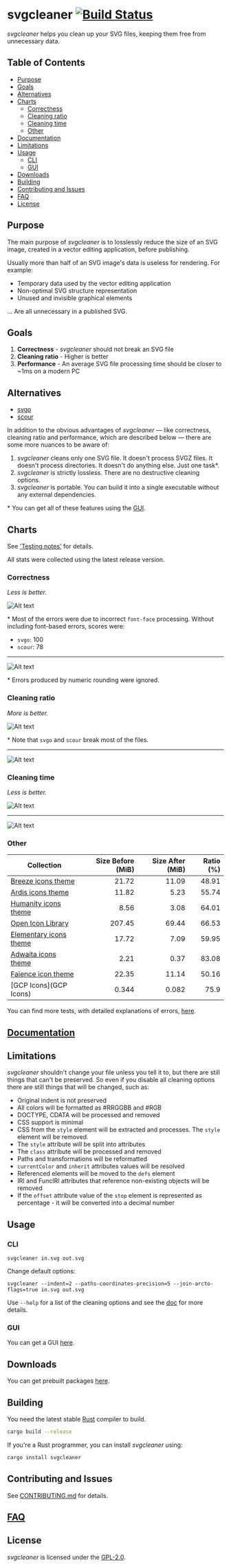 # svgcleaner [![Build Status](https://travis-ci.org/RazrFalcon/svgcleaner.svg?branch=master)](https://travis-ci.org/RazrFalcon/svgcleaner)

*svgcleaner* helps you clean up your SVG files, keeping them free from unnecessary data.

## Table of Contents

  * [Purpose](#purpose)
  * [Goals](#goals)
  * [Alternatives](#alternatives)
  * [Charts](#charts)
    * [Correctness](#correctness)
    * [Cleaning ratio](#cleaning-ratio)
    * [Cleaning time](#cleaning-time)
    * [Other](#other)
  * [Documentation](#documentation)
  * [Limitations](#limitations)
  * [Usage](#usage)
    * [CLI](#cli)
    * [GUI](#gui)
  * [Downloads](#downloads)
  * [Building](#building)
  * [Contributing and Issues](#contributing-and-issues)
  * [FAQ](#faq)
  * [License](#license)

## Purpose

The main purpose of *svgcleaner* is to losslessly reduce the size of an SVG image, created in a
vector editing application, before publishing.

Usually more than half of an SVG image's data is useless for rendering. For example:
- Temporary data used by the vector editing application
- Non-optimal SVG structure representation
- Unused and invisible graphical elements

... Are all unnecessary in a published SVG.

## Goals

1. **Correctness** - *svgcleaner* should not break an SVG file
1. **Cleaning ratio** - Higher is better
1. **Performance** - An average SVG file processing time should be closer to ~1ms on a modern PC

## Alternatives

 - [svgo](https://github.com/svg/svgo)
 - [scour](https://github.com/scour-project/scour)

In addition to the obvious advantages of *svgcleaner* — like correctness, cleaning ratio and performance,
which are described below — there are some more nuances to be aware of:

1. *svgcleaner* cleans only one SVG file. It doesn't process SVGZ files.
   It doesn't process directories. It doesn't do anything else. Just one task*.
1. *svgcleaner* is strictly lossless. There are no destructive cleaning options.
1. *svgcleaner* is portable. You can build it into a single executable without any external dependencies.

\* You can get all of these features using the [GUI](https://github.com/RazrFalcon/svgcleaner-gui).

## Charts

See ['Testing notes'](docs/testing_notes.rst) for details.

All stats were collected using the latest release version.

### Correctness

*Less is better.*

![Alt text](https://cdn.rawgit.com/RazrFalcon/svgcleaner/v0.8.1/docs/images/correctness_chart_W3C_SVG_11_TestSuite.svg)

\* Most of the errors were due to incorrect `font-face` processing. Without including font-based errors, scores were:
 - `svgo`: 100
 - `scour`: 78

***

![Alt text](https://cdn.rawgit.com/RazrFalcon/svgcleaner/v0.8.1/docs/images/correctness_chart_oxygen.svg)

\* Errors produced by numeric rounding were ignored.

### Cleaning ratio

*More is better.*

![Alt text](https://cdn.rawgit.com/RazrFalcon/svgcleaner/v0.8.1/docs/images/ratio_chart_W3C_SVG_11_TestSuite.svg)

\* Note that `svgo` and `scour` break most of the files.

***

![Alt text](https://cdn.rawgit.com/RazrFalcon/svgcleaner/v0.8.1/docs/images/ratio_chart_oxygen.svg)

### Cleaning time

*Less is better.*

![Alt text](https://cdn.rawgit.com/RazrFalcon/svgcleaner/v0.8.1/docs/images/performance_chart_W3C_SVG_11_TestSuite.svg)

***

![Alt text](https://cdn.rawgit.com/RazrFalcon/svgcleaner/v0.8.1/docs/images/performance_chart_oxygen.svg)

### Other

| Collection | Size Before (MiB) | Size After (MiB) | Ratio (%) |
|--------------------------|------------------:|-----------------:|----------:|
| [Breeze icons theme](https://github.com/KDE/breeze-icons) | 21.72 | 11.09 | 48.91 |
| [Ardis icons theme](https://github.com/NitruxSA/ardis-icon-theme) | 11.82 | 5.23 | 55.74 |
| [Humanity icons theme](https://wiki.ubuntu.com/Artwork/Incoming/Karmic/Humanity_Icons?action=AttachFile&do=view&target=humanity_2.1.tar.gz) | 8.56 | 3.08 | 64.01 |
| [Open Icon Library](https://sourceforge.net/projects/openiconlibrary/) | 207.45 |69.44 | 66.53 |
| [Elementary icons theme](https://github.com/elementary/icons) | 17.72 | 7.09 | 59.95 |
| [Adwaita icons theme](https://github.com/GNOME/adwaita-icon-theme) | 2.21 | 0.37 | 83.08 |
| [Faience icon theme](https://www.archlinux.org/packages/community/any/faience-icon-theme/) | 22.35 | 11.14 | 50.16 |
| [GCP Icons](GCP Icons) | 0.344 | 0.082 | 75.9 |

You can find more tests, with detailed explanations of errors, [here](docs/extended_testing.rst).

## [Documentation](docs/svgcleaner.rst)

## Limitations

*svgcleaner* shouldn't change your file unless you tell it to, but there are still
things that can't be preserved. So even if you disable all cleaning options there are still things
that will be changed, such as:

- Original indent is not preserved
- All colors will be formatted as #RRGGBB and #RGB
- DOCTYPE, CDATA will be processed and removed
- CSS support is minimal
- CSS from the `style` element will be extracted and processes. The `style` element will be removed.
- The `style` attribute will be split into attributes
- The `class` attribute will be processed and removed
- Paths and transformations will be reformatted
- `currentColor` and `inherit` attributes values will be resolved
- Referenced elements will be moved to the `defs` element
- IRI and FuncIRI attributes that reference non-existing objects will be removed
- If the `offset` attribute value of the `stop` element is represented as percentage - it will be
  converted into a decimal number

## Usage

### CLI

```
svgcleaner in.svg out.svg
```

Change default options:
```
svgcleaner --indent=2 --paths-coordinates-precision=5 --join-arcto-flags=true in.svg out.svg
```

Use `--help` for a list of the cleaning options and see the [doc](docs/svgcleaner.rst) for more details.

### GUI

You can get a GUI [here](https://github.com/RazrFalcon/svgcleaner-gui).

## Downloads

You can get prebuilt packages [here](https://github.com/RazrFalcon/svgcleaner-gui/releases).

## Building

You need the latest stable [Rust](https://www.rust-lang.org/) compiler to build.

```bash
cargo build --release
```

If you're a Rust programmer, you can install *svgcleaner* using:

```bash
cargo install svgcleaner
```

## Contributing and Issues

See [CONTRIBUTING.md](CONTRIBUTING.md) for details.

## [FAQ](FAQ.md)

## License

*svgcleaner* is licensed under the [GPL-2.0](https://www.gnu.org/licenses/old-licenses/gpl-2.0.en.html).
